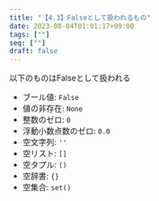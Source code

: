 ```yaml
---
title: "【4.3】Falseとして扱われるもの"
date: 2023-08-04T01:01:17+09:00
tags: [""]
seq: [""]
draft: false
---
```


以下のものはFalseとして扱われる
- ブール値: `False`
- 値の非存在: `None`
- 整数のゼロ: `0`
- 浮動小数点数のゼロ: `0.0`
- 空文字列: `''`
- 空リスト: `[]`
- 空タプル: `()`
- 空辞書: `{}`
- 空集合: `set()`